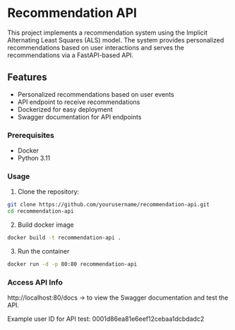 # Recommendation API

This project implements a recommendation system using the Implicit Alternating Least Squares (ALS) model. The system provides personalized recommendations based on user interactions and serves the recommendations via a FastAPI-based API.

## Features

- Personalized recommendations based on user events
- API endpoint to receive recommendations
- Dockerized for easy deployment
- Swagger documentation for API endpoints

### Prerequisites

- Docker
- Python 3.11

### Usage

1. Clone the repository:

```bash
git clone https://github.com/yourusername/recommendation-api.git
cd recommendation-api
```

2. Build docker image

```bash
docker build -t recommendation-api .
```

3. Run the container

```bash
docker run -d -p 80:80 recommendation-api
```

### Access API Info

http://localhost:80/docs -> to view the Swagger documentation and test the API.

Example user ID for API test: 0001d86ea81e6eef12cebaa1dcbdadc2

